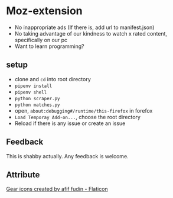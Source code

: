 # Moz-extension

- No inappropriate ads (If there is, add url to manifest.json)
- No taking advantage of our kindness to watch x rated content, specifically on our pc
- Want to learn programming?

## setup

- clone and `cd` into root directory
- `pipenv install`
- `pipenv shell`
- `python scraper.py`
- `python matches.py`
- open, `about:debugging#/runtime/this-firefox` in forefox
- `Load Temporay Add-on...`, choose the root directory
- Reload if there is any issue or create an issue

## Feedback

This is shabby actually. Any feedback is welcome.

## Attribute

<a href="https://www.flaticon.com/free-icons/gear" title="gear icons">Gear icons created by afif fudin - Flaticon</a>
